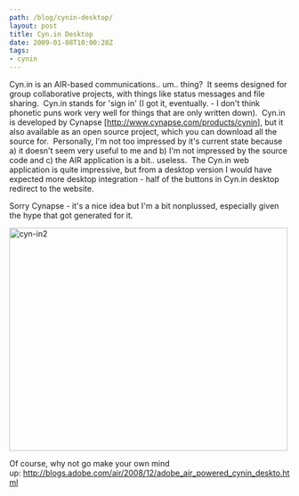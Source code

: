 ```yaml
---
path: /blog/cynin-desktop/
layout: post
title: Cyn.in Desktop
date: 2009-01-08T10:00:28Z
tags:
- cynin
---
```


<div>

Cyn.in is an AIR-based communications.. um.. thing?  It seems designed for group collaborative projects, with things like status messages and file sharing.  Cyn.in stands for 'sign in' (I got it, eventually. - I don't think phonetic puns work very well for things that are only written down).  Cyn.in is developed by Cynapse [<a href="http://www.cynapse.com/products/cynin">http://www.cynapse.com/products/cynin</a>], but it also available as an open source project, which you can download all the source for.  Personally, I'm not too impressed by it's current state because a) it doesn't seem very useful to me and b) I'm not impressed by the source code and c) the AIR application is a bit.. useless.  The Cyn.in web application is quite impressive, but from a desktop version I would have expected more desktop integration - half of the buttons in Cyn.in desktop redirect to the website.

Sorry Cynapse - it's a nice idea but I'm a bit nonplussed, especially given the hype that got generated for it.

<a href="http://blogs.adobe.com/air/2008/12/adobe_air_powered_cynin_deskto.html" target="_blank"><img class="alignnone size-full wp-image-560" title="cyn-in2" src="http://uploads.psyked.co.uk/2009/01/cyn-in2.jpg" alt="cyn-in2" width="500" height="400" /></a>

Of course, why not go make your own mind up:<a style="text-decoration: none;" href="http://blogs.adobe.com/air/2008/12/adobe_air_powered_cynin_deskto.html" target="_blank"><span style="color: #000000;"> </span></a><a style="text-decoration: none;" href="http://blogs.adobe.com/air/2008/12/adobe_air_powered_cynin_deskto.html" target="_blank"><span style="text-decoration: underline; -webkit-text-decorations-in-effect: underline;">http://blogs.adobe.com/air/2008/12/adobe_air_powered_cynin_deskto.html</span></a></div>